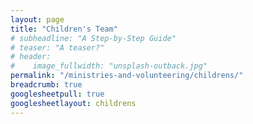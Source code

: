 ```yaml
---
layout: page
title: "Children's Team"
# subheadline: "A Step-by-Step Guide"
# teaser: "A teaser?"
# header:
#    image_fullwidth: "unsplash-outback.jpg"
permalink: "/ministries-and-volunteering/childrens/"
breadcrumb: true
googlesheetpull: true
googlesheetlayout: childrens
---
```


<div class="google-sheet-layout"></div>
